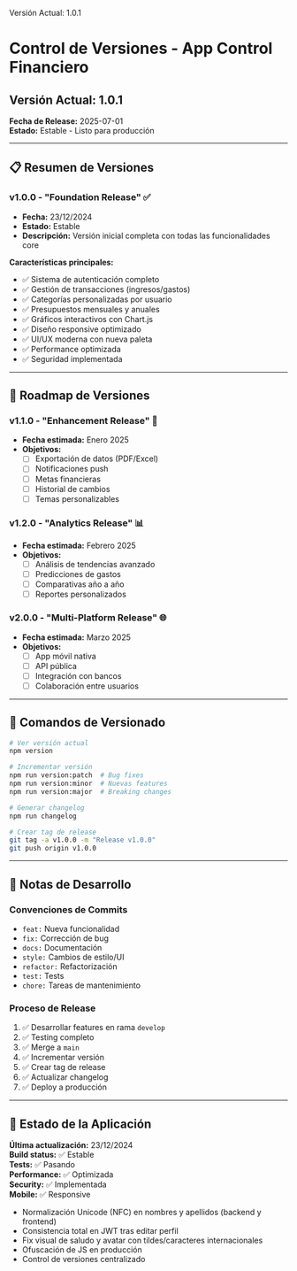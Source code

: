 Versión Actual: 1.0.1

# Control de Versiones - App Control Financiero

## Versión Actual: 1.0.1

**Fecha de Release:** 2025-07-01  
**Estado:** Estable - Listo para producción

---

## 📋 Resumen de Versiones

### v1.0.0 - "Foundation Release" ✅
- **Fecha:** 23/12/2024
- **Estado:** Estable
- **Descripción:** Versión inicial completa con todas las funcionalidades core

**Características principales:**
- ✅ Sistema de autenticación completo
- ✅ Gestión de transacciones (ingresos/gastos)
- ✅ Categorías personalizadas por usuario
- ✅ Presupuestos mensuales y anuales
- ✅ Gráficos interactivos con Chart.js
- ✅ Diseño responsive optimizado
- ✅ UI/UX moderna con nueva paleta
- ✅ Performance optimizada
- ✅ Seguridad implementada

---

## 🎯 Roadmap de Versiones

### v1.1.0 - "Enhancement Release" 🔄
- **Fecha estimada:** Enero 2025
- **Objetivos:**
  - [ ] Exportación de datos (PDF/Excel)
  - [ ] Notificaciones push
  - [ ] Metas financieras
  - [ ] Historial de cambios
  - [ ] Temas personalizables

### v1.2.0 - "Analytics Release" 📊
- **Fecha estimada:** Febrero 2025
- **Objetivos:**
  - [ ] Análisis de tendencias avanzado
  - [ ] Predicciones de gastos
  - [ ] Comparativas año a año
  - [ ] Reportes personalizados

### v2.0.0 - "Multi-Platform Release" 🌐
- **Fecha estimada:** Marzo 2025
- **Objetivos:**
  - [ ] App móvil nativa
  - [ ] API pública
  - [ ] Integración con bancos
  - [ ] Colaboración entre usuarios

---

## 🔧 Comandos de Versionado

```bash
# Ver versión actual
npm version

# Incrementar versión
npm run version:patch  # Bug fixes
npm run version:minor  # Nuevas features
npm run version:major  # Breaking changes

# Generar changelog
npm run changelog

# Crear tag de release
git tag -a v1.0.0 -m "Release v1.0.0"
git push origin v1.0.0
```

---

## 📝 Notas de Desarrollo

### Convenciones de Commits
- `feat:` Nueva funcionalidad
- `fix:` Corrección de bug
- `docs:` Documentación
- `style:` Cambios de estilo/UI
- `refactor:` Refactorización
- `test:` Tests
- `chore:` Tareas de mantenimiento

### Proceso de Release
1. ✅ Desarrollar features en rama `develop`
2. ✅ Testing completo
3. ✅ Merge a `main`
4. ✅ Incrementar versión
5. ✅ Crear tag de release
6. ✅ Actualizar changelog
7. ✅ Deploy a producción

---

## 🚨 Estado de la Aplicación

**Última actualización:** 23/12/2024  
**Build status:** ✅ Estable  
**Tests:** ✅ Pasando  
**Performance:** ✅ Optimizada  
**Security:** ✅ Implementada  
**Mobile:** ✅ Responsive

- Normalización Unicode (NFC) en nombres y apellidos (backend y frontend)
- Consistencia total en JWT tras editar perfil
- Fix visual de saludo y avatar con tildes/caracteres internacionales
- Ofuscación de JS en producción
- Control de versiones centralizado 